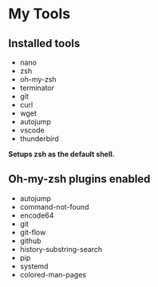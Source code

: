 # My Tools

## Installed tools
- nano
- zsh
- oh-my-zsh
- terminator
- git
- curl
- wget
- autojump
- vscode
- thunderbird

**Setups zsh as the default shell.**

## Oh-my-zsh plugins enabled
- autojump
- command-not-found
- encode64
- git
- git-flow
- github
- history-substring-search
- pip
- systemd
- colored-man-pages